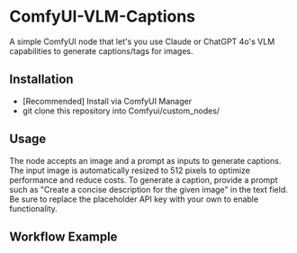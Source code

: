 # ComfyUI-VLM-Captions
A simple ComfyUI node that let's you use Claude or ChatGPT 4o's VLM capabilities to generate captions/tags for images. 


## Installation
- [Recommended] Install via ComfyUI Manager
- git clone this repository into Comfyui/custom_nodes/


## Usage
The node accepts an image and a prompt as inputs to generate captions. The input image is automatically resized to 512 pixels to optimize performance and reduce costs. To generate a caption, provide a prompt such as "Create a concise description for the given image" in the text field. Be sure to replace the placeholder API key with your own to enable functionality.


## Workflow Example


